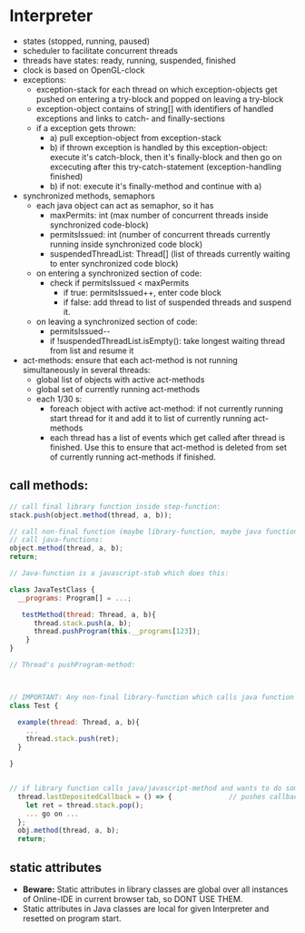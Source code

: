 # Interpreter
  * states (stopped, running, paused)
  * scheduler to facilitate concurrent threads
  * threads have states: ready, running, suspended, finished
  * clock is based on OpenGL-clock
  * exceptions: 
    * exception-stack for each thread on which exception-objects get pushed on entering a try-block and popped on leaving a try-block
    * exception-object contains of string[] with identifiers of handled exceptions and links to catch- and finally-sections
    * if a exception gets thrown:
      * a) pull exception-object from exception-stack
      * b) if thrown exception is handled by this exception-object: execute it's catch-block, then it's finally-block and then go on excecuting after this try-catch-statement (exception-handling finished) 
      * b) if not: execute it's finally-method and continue with a)
  * synchronized methods, semaphors
    * each java object can act as semaphor, so it has 
      * maxPermits: int   (max number of concurrent threads inside synchronized code-block)
      * permitsIssued: int (number of concurrent threads currently running inside synchronized code block)
      * suspendedThreadList: Thread[] (list of threads currently waiting to enter synchronized code block)
    * on entering a synchronized section of code: 
      * check if permitsIssued < maxPermits
        * if true: permitsIssued++, enter code block
        * if false: add thread to list of suspended threads and suspend it.
    * on leaving a synchronized section of code:
      * permitsIssued--
      * if !suspendedThreadList.isEmpty(): take longest waiting thread from list and resume it
  * act-methods: ensure that each act-method is not running simultaneously in several threads:
    * global list of objects with active act-methods
    * global set of currently running act-methods
    * each 1/30 s: 
      * foreach object with active act-method: if not currently running start thread for it and add it to list of currently running act-methods
      * each thread has a list of events which get called after thread is finished. Use this to ensure that act-method is deleted from set of currently running act-methods if finished.    


## call methods:
```javascript
// call final library function inside step-function:
stack.push(object.method(thread, a, b));

// call non-final function (maybe library-function, maybe java function) where library function doesn't 
// call java-functions:
object.method(thread, a, b);
return;

// Java-function is a javascript-stub which does this:

class JavaTestClass {
  __programs: Program[] = ...;

   testMethod(thread: Thread, a, b){
      thread.stack.push(a, b);
      thread.pushProgram(this.__programs[123]);
    }
}

// Thread's pushProgram-method:



// IMPORTANT: Any non-final library-function which calls java function HAS TO PUSH RETURN VALUE to stack:
class Test {

  example(thread: Thread, a, b){
    ...
    thread.stack.push(ret);
  }

}


// if library function calls java/javascript-method and wants to do something thereafter:
  thread.lastDepositedCallback = () => {              // pushes callback on program stack
    let ret = thread.stack.pop();
    ... go on ...
  };
  obj.method(thread, a, b);
  return;

```

## static attributes
  * **Beware:** Static attributes in library classes are global over all instances of Online-IDE in current browser tab, so DONT USE THEM.
  * Static attributes in Java classes are local for given Interpreter and resetted on program start.